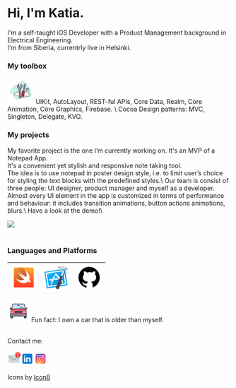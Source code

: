 # Hi, I'm Katia.
I'm a self-taught iOS Developer with a Product Management background in Electrical Engineering. \
I'm from Siberia, currentrly live in Helsinki.

### My toolbox
<img src="https://github.com/K-Khud/K-Khud/blob/main/Images/hand-tools.png" width=60>
UIKit, AutoLayout, REST-ful APIs, Core Data, Realm, Core Animation, Core Graphics, Firebase. \
Cocoa Design patterns: MVC, Singleton, Delegate, KVO.

### My projects

My favorite project is the one I’m currently working on. It's an MVP of a Notepad App.\
It's a convenient yet stylish and responsive note taking tool. \
The idea is to use notepad in poster design style, i.e. to limit user’s choice for styling the text blocks with the predefined styles.\ 
Our team is consist of three people: UI designer, product manager and myself as a developer. \
Almost every UI element in the app is customized in terms of performance and behaviour: it includes transition animations, button actions animations, blurs.\ 
Have a look at the demo!\
<p align="left">
  <img src="https://github.com/K-Khud/K-Khud/blob/main/Images/MVP-1.gif" width=300>
  <br><br>
</p>

### Languages and Platforms
|<img src="https://github.com/K-Khud/K-Khud/blob/main/Images/swift.png" width=60> | <img src="https://github.com/K-Khud/K-Khud/blob/main/Images/xcode.png" width=60> | <img src="https://github.com/K-Khud/K-Khud/blob/main/Images/github.png" width=60> | 
|:---:|:---:|:---:|

<p align="left">
<img src="https://github.com/K-Khud/K-Khud/blob/main/Images/car.png" width=50> 
Fun fact: I own a car that is older than myself.
<br><br>
</p>

Contact me: 
<br/><br/>
<a href="katerina.koreneva@gmail.com">
  <img align="left" alt="Katia Khudzhamkulova" width="30px" src="https://github.com/K-Khud/K-Khud/blob/main/Images/mail.png" />
</a>
<a href="https://www.linkedin.com/in/ekaterina-khudzhamkulova-00094315b/">
  <img align="left" alt="Katia Khudzhamkulova" width="30px" src="https://github.com/K-Khud/K-Khud/blob/main/Images/linkedin.png" />
</a>
<a href="https://www.instagram.com/katia_hood/">
  <img align="left" alt="Katia Khudzhamkulova" width="30px" src="https://github.com/K-Khud/K-Khud/blob/main/Images/instagram.png" />
</a>
<br/><br/>

Icons by [Icon8](https://icons8.com)
